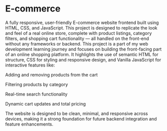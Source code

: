 # E-commerce
A fully responsive, user-friendly E-commerce website frontend built using HTML, CSS, and JavaScript. This project is designed to replicate the look and feel of a real online store, complete with product listings, category filters, and shopping cart functionality — all handled on the front-end without any frameworks or backend.
This project is a part of my web development learning journey and focuses on building the front-facing part of an online shopping platform. It highlights the use of semantic HTML for structure, CSS for styling and responsive design, and Vanilla JavaScript for interactive features like:

Adding and removing products from the cart

Filtering products by category

Real-time search functionality

Dynamic cart updates and total pricing

The website is designed to be clean, minimal, and responsive across devices, making it a strong foundation for future backend integration and feature enhancements.

